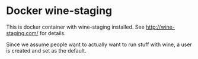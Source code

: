 Docker wine-staging
===================

This is docker container with wine-staging installed. See
http://wine-staging.com/ for details.

Since we assume people want to actually want to run stuff with wine, a user is
created and set as the default.
